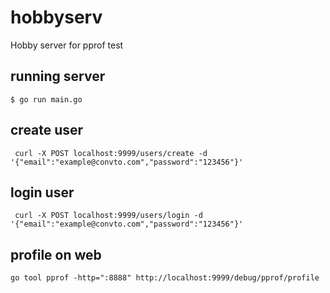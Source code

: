 # hobbyserv
Hobby server for pprof test

## running server
```
$ go run main.go
```

## create user
```
 curl -X POST localhost:9999/users/create -d '{"email":"example@convto.com","password":"123456"}'
```

## login user
```
 curl -X POST localhost:9999/users/login -d '{"email":"example@convto.com","password":"123456"}'
```

## profile on web
```
go tool pprof -http=":8888" http://localhost:9999/debug/pprof/profile
```